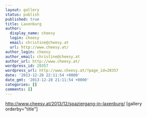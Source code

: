 ```yaml
---
layout: gallery
status: publish
published: true
title: Laxenburg
author:
  display_name: cheesy
  login: cheesy
  email: christine@cheesy.at
  url: http://www.cheesy.at/
author_login: cheesy
author_email: christine@cheesy.at
author_url: http://www.cheesy.at/
wordpress_id: 20357
wordpress_url: http://www.cheesy.at/?page_id=20357
date: '2013-12-28 22:11:54 +0000'
date_gmt: '2013-12-28 21:11:54 +0000'
categories: []
comments: []
---
```

http://www.cheesy.at/2013/12/spaziergang-in-laxenburg/
[gallery orderby="title"]
